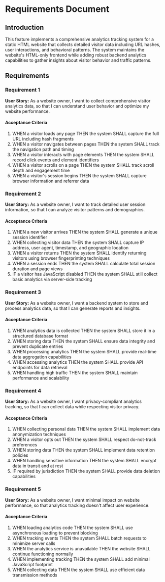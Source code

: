 # Requirements Document

## Introduction

This feature implements a comprehensive analytics tracking system for a static HTML website that collects detailed visitor data including URL hashes, user interactions, and behavioral patterns. The system maintains the website's HTML-only frontend while adding robust backend analytics capabilities to gather insights about visitor behavior and traffic patterns.

## Requirements

### Requirement 1

**User Story:** As a website owner, I want to collect comprehensive visitor analytics data, so that I can understand user behavior and optimize my website performance.

#### Acceptance Criteria

1. WHEN a visitor loads any page THEN the system SHALL capture the full URL including hash fragments
2. WHEN a visitor navigates between pages THEN the system SHALL track the navigation path and timing
3. WHEN a visitor interacts with page elements THEN the system SHALL record click events and element identifiers
4. WHEN a visitor scrolls on a page THEN the system SHALL track scroll depth and engagement time
5. WHEN a visitor's session begins THEN the system SHALL capture browser information and referrer data

### Requirement 2

**User Story:** As a website owner, I want to track detailed user session information, so that I can analyze visitor patterns and demographics.

#### Acceptance Criteria

1. WHEN a new visitor arrives THEN the system SHALL generate a unique session identifier
2. WHEN collecting visitor data THEN the system SHALL capture IP address, user agent, timestamp, and geographic location
3. WHEN a visitor returns THEN the system SHALL identify returning visitors using browser fingerprinting techniques
4. WHEN a session ends THEN the system SHALL calculate total session duration and page views
5. IF a visitor has JavaScript disabled THEN the system SHALL still collect basic analytics via server-side tracking

### Requirement 3

**User Story:** As a website owner, I want a backend system to store and process analytics data, so that I can generate reports and insights.

#### Acceptance Criteria

1. WHEN analytics data is collected THEN the system SHALL store it in a structured database format
2. WHEN storing data THEN the system SHALL ensure data integrity and prevent duplicate entries
3. WHEN processing analytics THEN the system SHALL provide real-time data aggregation capabilities
4. WHEN accessing analytics THEN the system SHALL provide API endpoints for data retrieval
5. WHEN handling high traffic THEN the system SHALL maintain performance and scalability

### Requirement 4

**User Story:** As a website owner, I want privacy-compliant analytics tracking, so that I can collect data while respecting visitor privacy.

#### Acceptance Criteria

1. WHEN collecting personal data THEN the system SHALL implement data anonymization techniques
2. WHEN a visitor opts out THEN the system SHALL respect do-not-track preferences
3. WHEN storing data THEN the system SHALL implement data retention policies
4. WHEN handling sensitive information THEN the system SHALL encrypt data in transit and at rest
5. IF required by jurisdiction THEN the system SHALL provide data deletion capabilities

### Requirement 5

**User Story:** As a website owner, I want minimal impact on website performance, so that analytics tracking doesn't affect user experience.

#### Acceptance Criteria

1. WHEN loading analytics code THEN the system SHALL use asynchronous loading to prevent blocking
2. WHEN tracking events THEN the system SHALL batch requests to minimize server calls
3. WHEN the analytics service is unavailable THEN the website SHALL continue functioning normally
4. WHEN implementing tracking THEN the system SHALL add minimal JavaScript footprint
5. WHEN collecting data THEN the system SHALL use efficient data transmission methods